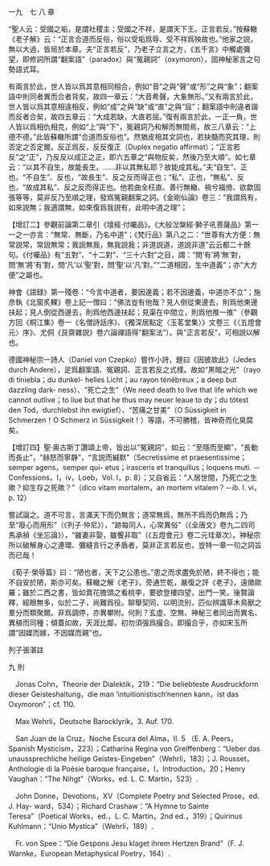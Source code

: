 一九　七 八 章

“聖人云：受國之垢，是謂社稷主；受國之不祥，是謂天下王。正言若反。”按蘇轍《老子解》云：“正言合道而反俗，俗以受垢爲辱、受不祥爲殃故也。”他家之説，無以大過，皆局於本章。夫“正言若反”，乃老子立言之方，《五千言》中觸處彌望，即修詞所謂“翻案語”（paradox）與“冤親詞”（oxymoron），固神秘家言之句勢語式耳。

有兩言於此，世人皆以爲其意相同相合，例如“音”之與“聲”或“形”之與“象”；翻案語中則同者異而合者背矣，故四一章云：“大音希聲，大象無形。”又有兩言於此，世人皆以爲其意相違相反，例如“成”之與“缺”或“直”之與“屈”；翻案語中則違者諧而反者合矣，故四五章云：“大成若缺，大直若屈。”復有兩言於此，一正一負，世人皆以爲相仇相克，例如“上”與“下”，冤親詞乃和解而無間焉，故三八章云：“上德不德。”此皆蘇轍所謂“合道而反俗也”。然猶皮相其文詞也，若抉髓而究其理，則否定之否定爾。反正爲反，反反復正（Duplex negatio affirmat）；“正言若反”之“正”，乃反反以成正之正，即六五章之“與物反矣，然後乃至大順”。如七章云：“以其不自生，故能長生。……非以其無私耶？故能成其私。”夫“自生”、正也，“不自生”、反也，“故長生”、反之反而得正也；“私”、正也，“無私”、反也，“故成其私”、反之反而得正也。他若曲全枉直、善行無轍、禍兮福倚、欲歙固張等等，莫非反乃至順之理，發爲冤親翻案之詞。《金剛仙論》卷三：“我謂爲有，如來説無；我適謂無，如來復爲我説有，此明中道之理”；

【增訂二】參觀前論第二章引《壇經·付囑品》。《大般湼槃經·獅子吼菩薩品》第一一之一亦言：“無常、無斷，乃名中道”；《梵行品》第八之二：“世尊有大方便：無常説常，常説無常；我説無我，無我説我；非道説道，道説非道”云云都二十餘句。《付囑品》有“五對”、“十二對”、“三十六對”之目，謂：“問‘有’將‘無’對，問‘無’將‘有’對，問‘凡’以‘聖’對，問‘聖’以‘凡’對。”“二道相因，生中道義”；亦“大方便”之屬也。

神會《語録》第一殘卷：“今言中道者，要因邊義；若不因邊義，中道亦不立”；施彦執《北窗炙輠》卷上記一僧曰：“佛法豈有他哉？見人倒從東邊去，則爲他東邊扶起；見人倒從西邊去，則爲他西邊扶起；見渠在中間立，則爲他推一推”（參觀方回《桐江集》卷一《名僧詩話序》、《獨深居點定〈玉茗堂集〉》文卷三《〈五燈會元〉序》、尤侗《艮齋雜説》卷六論禪語得“翻案法”）。與“正言若反”，可相説以解也。

德國神秘宗一詩人（Daniel von Czepko）嘗作小詩，題曰《因彼故此》（Jedes durch Andere），足爲翻案語、冤親詞、正言若反之式樣。故如“黑暗之光”（rayo di tiniebla；du dunkel-
helles Licht；au rayon ténébreux；a deep but dazzling dark-
ness）、“死亡之生”（We need death to live that life which we cannot outlive；to liue but that he thus may neuer leaue to dy；du tötest den Tod，durchlebst ihn ewigtief）、“苦痛之甘美”（O Süssigkeit in Schmerzen！O Schmerz in Süssigkeit！）等語，不可勝稽，皆神奇而化臭腐矣。

【增訂四】聖·奥古斯丁讚頌上帝，皆出以“冤親詞”，如云：“至隱而至顯”，“長動而長止”，“赫怒而寧静”，“言説而緘默”（Secretissime et praesentissime；semper agens，semper qui-
etus；irasceris et tranquillus；loquens muti. －Confessions，I，iv，Loeb，Vol. I，p. 8）；又自省云：“人居世間，乃死亡之生歟？抑生存之死歟？”（dico vitam mortalem，an mortem vitalem？－ib. I. vi，p. 12）

嘗試論之。道不可言，言滿天下而仍無言；道常無爲，無所不爲而仍無爲；乃至“廢心而用形”（《列子·仲尼》），“跡每同人，心常異俗”（《全唐文》卷九二四司馬承禎《坐忘論》），“雖妻非娶，雖饗非取”（《五燈會元》卷二元珪章次）。神秘宗所以破解身心之連環、彌縫言行之矛盾者，莫非正言若反也，豈特一章一句之詞旨而已哉！

《荀子·榮辱篇》曰：“陋也者，天下之公患也。”患之而求盡免於陋，終不得也；能不自安於陋，斯亦可矣。蘇轍之解《老子》，旁通竺乾，嚴復之評《老子》，遠徵歐羅；雖於二西之書，皆如賣花擔頭之看桃李，要欲登樓四望，出門一笑。後賢論釋，經眼無多，似於二子，尚難爲役。聊舉契同，以明流别，匹似辨識草木鳥獸之羣分而類聚爾。非爲調停，亦異攀附。何則？玄虚、空無、神秘三者同出而異名、異植而同種；傾蓋如故，天涯比鄰，初勿須强爲撮合。即撮合乎，亦如宋玉所謂“因媒而嫁，不因媒而親”也。















列子張湛註



九 則


















　Jonas Cohn，Theorie der Dialektik，219：“Die beliebteste Ausdruckform dieser Geisteshaltung，die man ‘intuitionistisch’nennen kann，ist das Oxymoron”；cf. 110.

　Max Wehrli，Deutsche Barocklyrik，3. Auf. 170.

　San Juan de la Cruz，Noche Escura del Alma，II. 5 （E. A. Peers，Spanish Mysticism，223）；Catharina Regina von Greiffenberg：“Ueber das unaussprechliche heilige Geistes-Eingeben”（Wehrli，183）；J. Rousset，Anthologie di la Poésie baroque française，I，Introduction，20；Henry Vaughan：“The Nihgt”（Works，ed. L. C. Martin，523）.

　John Donne，Devotions，XV（Complete Poetry and Selected Prose，ed. J. Hay-
ward，534）；Richard Crashaw：“A Hymne to Sainte Teresa”（Poetical Works，ed.，L. C. Martin，2nd ed.，319）；Quirinus Kuhlmann：“Unio Mystica”（Wehrli，189）.

　Fr. von Spee：“Die Gespons Jesu klaget ihrem Hertzen Brand”（F. J. Warnke，European Metaphysical Poetry，164）.